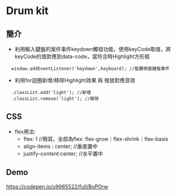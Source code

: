 # Drum kit

## 簡介

* 利用輸入鍵盤的案件事件keydown觸發功能，使用keyCode取值，將keyCode的值對應到data-code，當符合時Highlight方形框
```
  window.addEventListener('keydown',keyboard); //監聽視窗鍵盤事件
```

* 利用for迴圈新增/移除Highlight效果 與 撥放對應音效
```
  .classList.add('light'); //新增
  .classList.remove('light'); //移除
```


## CSS
* flex用法:
	- flex: 1 //簡寫，全部為flex: flex-grow｜flex-shrink｜flex-basis
	- align-items : center; //垂直置中
	- justify-content:center; //水平置中
## Demo
<https://codepen.io/u9965522/full/BxPOrw>
